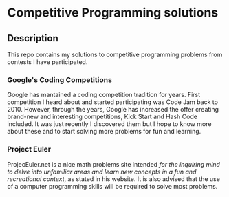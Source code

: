 # Competitive Programming solutions

## Description

This repo contains my solutions to competitive programming problems from contests I have participated.

### Google's Coding Competitions

Google has mantained a coding competition tradition for years. First competition I heard about and started participating was Code Jam back to 2010. However, through the years, Google has increased the offer creating brand-new and interesting competitions, Kick Start and Hash Code included. It was just recently I discovered them but I hope to know more about these  and to start solving more problems  for fun and learning.

### Project Euler

ProjecEuler.net is a nice math problems site intended _for the inquiring mind to delve into unfamiliar areas and learn new concepts in a fun and recreational context_, as stated in his website. It is also advised that the use of a computer programming skills will be required to solve most problems.
